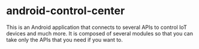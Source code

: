 # android-control-center
This is an Android application that connects to several APIs to control IoT devices and much more.
It is composed of several modules so that you can take only the APIs that you need if you want to.
